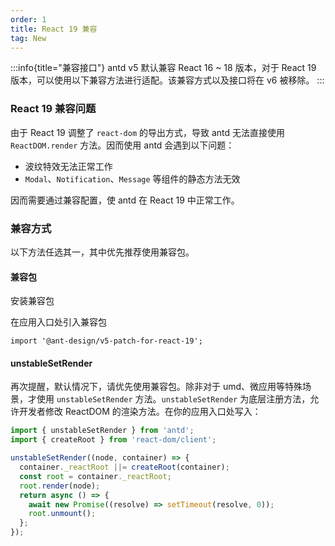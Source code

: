 ```yaml
---
order: 1
title: React 19 兼容
tag: New
---
```


<!-- prettier-ignore -->
:::info{title="兼容接口"}
antd v5 默认兼容 React 16 ~ 18 版本，对于 React 19 版本，可以使用以下兼容方法进行适配。该兼容方式以及接口将在 v6 被移除。
:::

### React 19 兼容问题

由于 React 19 调整了 `react-dom` 的导出方式，导致 antd 无法直接使用 `ReactDOM.render` 方法。因而使用 antd 会遇到以下问题：

- 波纹特效无法正常工作
- `Modal`、`Notification`、`Message` 等组件的静态方法无效

因而需要通过兼容配置，使 antd 在 React 19 中正常工作。

### 兼容方式

以下方法任选其一，其中优先推荐使用兼容包。

#### 兼容包

安装兼容包

<InstallDependencies npm='npm install @ant-design/v5-patch-for-react-19 --save' yarn='yarn add @ant-design/v5-patch-for-react-19' pnpm='pnpm add @ant-design/v5-patch-for-react-19 --save' bun='bun add @ant-design/v5-patch-for-react-19'></InstallDependencies>

在应用入口处引入兼容包

```tsx
import '@ant-design/v5-patch-for-react-19';
```

#### unstableSetRender

再次提醒，默认情况下，请优先使用兼容包。除非对于 umd、微应用等特殊场景，才使用 `unstableSetRender` 方法。`unstableSetRender` 为底层注册方法，允许开发者修改 ReactDOM 的渲染方法。在你的应用入口处写入：

```js
import { unstableSetRender } from 'antd';
import { createRoot } from 'react-dom/client';

unstableSetRender((node, container) => {
  container._reactRoot ||= createRoot(container);
  const root = container._reactRoot;
  root.render(node);
  return async () => {
    await new Promise((resolve) => setTimeout(resolve, 0));
    root.unmount();
  };
});
```
